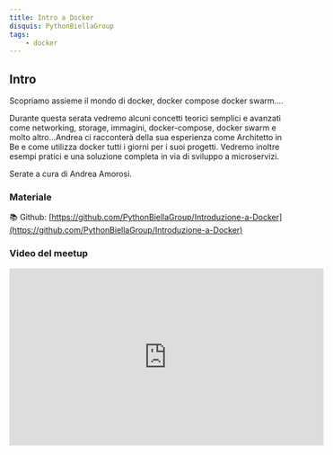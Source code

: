 ```yaml
---
title: Intro a Docker
disquis: PythonBiellaGroup
tags:
    - docker
---
```


## Intro

Scopriamo assieme il mondo di docker, docker compose docker swarm....

Durante questa serata vedremo alcuni concetti teorici semplici e avanzati come networking, storage, immagini, docker-compose, docker swarm e molto altro...Andrea ci racconterà della sua esperienza come Architetto in Be e come utilizza docker tutti i giorni per i suoi progetti.
Vedremo inoltre esempi pratici e una soluzione completa in via di sviluppo a microservizi.

Serate a cura di Andrea Amorosi.

### Materiale

📚 Github:
[https://github.com/PythonBiellaGroup/Introduzione-a-Docker](https://github.com/PythonBiellaGroup/Introduzione-a-Docker)

### Video del meetup

<iframe width="560" height="315" src="https://www.youtube.com/embed/0Bd3ovUxOJo" title="YouTube video player" frameborder="0" allow="accelerometer; autoplay; clipboard-write; encrypted-media; gyroscope; picture-in-picture; web-share" allowfullscreen></iframe>

